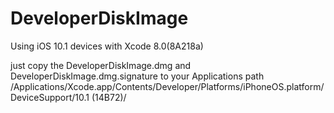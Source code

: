 # DeveloperDiskImage
Using iOS 10.1 devices with Xcode 8.0(8A218a)

just copy the DeveloperDiskImage.dmg and DeveloperDiskImage.dmg.signature to your Applications path
/Applications/Xcode.app/Contents/Developer/Platforms/iPhoneOS.platform/DeviceSupport/10.1 (14B72)/
